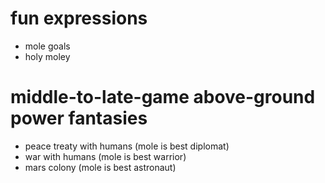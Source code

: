 # fun expressions

- mole goals
- holy moley


# middle-to-late-game above-ground power fantasies

- peace treaty with humans (mole is best diplomat)
- war with humans (mole is best warrior)
- mars colony (mole is best astronaut)
